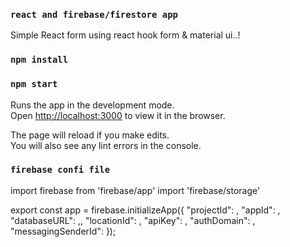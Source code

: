 ### `react and firebase/firestore app`
Simple React form using react hook form & material ui..!


### `npm install`
### `npm start`

Runs the app in the development mode.<br />
Open [http://localhost:3000](http://localhost:3000) to view it in the browser.

The page will reload if you make edits.<br />
You will also see any lint errors in the console.


### `firebase confi file`

import firebase from 'firebase/app'
import 'firebase/storage'

export const app =  firebase.initializeApp({
  "projectId": ,
  "appId": ,
  "databaseURL": ,,
  "locationId": ,
  "apiKey": ,
  "authDomain": ,
  "messagingSenderId": 
}); 